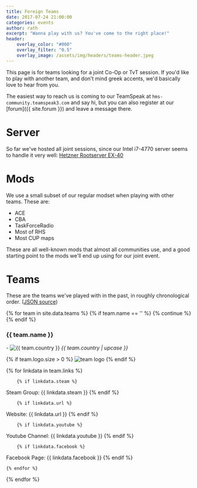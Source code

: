 ```yaml
---
title: Foreign Teams
date: 2017-07-24 21:00:00
categories: events
author: rath
excerpt: "Wanna play with us? You've come to the right place!"
header:
    overlay_color: "#000"
    overlay_filter: "0.5"
    overlay_image: /assets/img/headers/teams-header.jpeg
---
```


This page is for teams looking for a joint Co-Op or TvT session. If you'd like
to play with another team, and don't mind greek accents, we'd basically love to hear
from you.

The easiest way to reach us is coming to our TeamSpeak at `hms-community.teamspeak3.com`
and say hi, but you can also register at our [forum]({{ site.forum }}) and leave a message there.

# Server

So far we've hosted all joint sessions, since our Intel i7-4770 server seems to
handle it very well: [Hetzner Rootserver EX-40][server-specs]

# Mods

We use a small subset of our regular modset when playing with other teams.
These are:

* ACE
* CBA
* TaskForceRadio
* Most of RHS
* Most CUP maps

These are all well-known mods that almost all communities use, and a good
starting point to the mods we'll end up using for our joint event.

# Teams

These are the teams we've played with in the past, in roughly chronological order.
([JSON source][teams-json])

{% for team in site.data.teams %}
	{% if team.name == '' %}
		{% continue %}
	{% endif %}
<div class="team">
<h3>{{ team.name }}</h3> - <img src="{{ site.baseurl }}/assets/img/flags/small/{{ team.country }}.png" alt="{{ team.country }}"> <i>{{ team.country  | upcase }}</i>


{% if team.logo.size > 0 %}
<img src="{{ team.logo }}" alt="team logo" class="align-right">
{% endif %}

{% for linkdata in team.links %}

		{% if linkdata.steam %}
<i class="fa fa-steam-square" aria-hidden="true"></i> Steam Group: {{ linkdata.steam }}
		{% endif %}

		{% if linkdata.url %}
<i class="fa fa-globe" aria-hidden="true"></i> Website: {{ linkdata.url }}
		{% endif %}

		{% if linkdata.youtube %}
<i class="fa fa-youtube" aria-hidden="true"></i> Youtube Channel: {{ linkdata.youtube }}
		{% endif %}

		{% if linkdata.facebook %}
<i class="fa fa-facebook" aria-hidden="true"></i> Facebook Page: {{ linkdata.facebook }}
		{% endif %}

	{% endfor %}
</div>
<div style="clear:both"></div>
{% endfor %}


[server-specs]: https://www.hetzner.com/dedicated-rootserver/ex40?country=gb
[teams-json]: https://github.com/HellenicMilsim/Pages/blob/master/_data/teams.json
